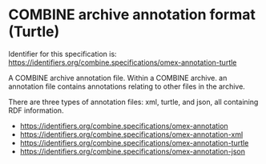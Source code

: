 # COMBINE archive annotation format (Turtle)
Identifier for this specification is: https://identifiers.org/combine.specifications/omex-annotation-turtle

A COMBINE archive annotation file. Within a COMBINE archive. an annotation file contains annotations relating to other files in the archive.

There are three types of annotation files: xml, turtle, and json, all containing RDF information.

* https://identifiers.org/combine.specifications/omex-annotation
* https://identifiers.org/combine.specifications/omex-annotation-xml
* https://identifiers.org/combine.specifications/omex-annotation-turtle
* https://identifiers.org/combine.specifications/omex-annotation-json